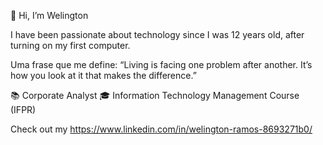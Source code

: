 👋 Hi, I’m Welington

I have been passionate about technology since I was 12 years old, after turning on my first computer.

Uma frase que me define:
“Living is facing one problem after another. It’s how you look at it that makes the difference.”

📚 Corporate Analyst
🎓 Information Technology Management Course (IFPR)

Check out my https://www.linkedin.com/in/welington-ramos-8693271b0/
